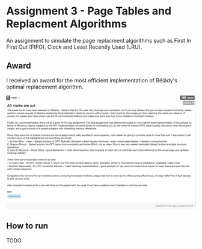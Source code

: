 # Assignment 3 - Page Tables and Replacment Algorithms
 An assignment to simulate the page replacment algorithms such as First In First Out (FIFO), Clock and Least Recently Used (LRU).


## Award

I received an award for the most efficient implementation of Bélády's optimal replacement algorithm.

![Fe](../Screen%20Shot%202018-02-11%20at%209.59.00%20PM.png)

## How to run

TODO